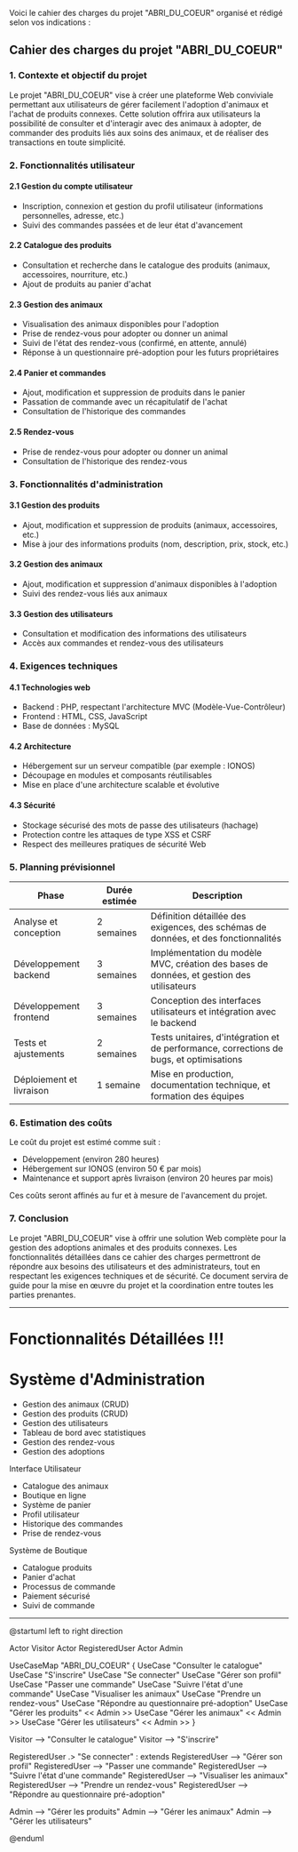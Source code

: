 Voici le cahier des charges du projet "ABRI_DU_COEUR" organisé et rédigé selon vos indications :

## Cahier des charges du projet "ABRI_DU_COEUR"

### 1. Contexte et objectif du projet

Le projet "ABRI_DU_COEUR" vise à créer une plateforme Web conviviale permettant aux utilisateurs de gérer facilement l'adoption d'animaux et l'achat de produits connexes. Cette solution offrira aux utilisateurs la possibilité de consulter et d'interagir avec des animaux à adopter, de commander des produits liés aux soins des animaux, et de réaliser des transactions en toute simplicité.

### 2. Fonctionnalités utilisateur

#### 2.1 Gestion du compte utilisateur
- Inscription, connexion et gestion du profil utilisateur (informations personnelles, adresse, etc.)
- Suivi des commandes passées et de leur état d'avancement

#### 2.2 Catalogue des produits
- Consultation et recherche dans le catalogue des produits (animaux, accessoires, nourriture, etc.)
- Ajout de produits au panier d'achat

#### 2.3 Gestion des animaux
- Visualisation des animaux disponibles pour l'adoption
- Prise de rendez-vous pour adopter ou donner un animal
- Suivi de l'état des rendez-vous (confirmé, en attente, annulé)
- Réponse à un questionnaire pré-adoption pour les futurs propriétaires

#### 2.4 Panier et commandes
- Ajout, modification et suppression de produits dans le panier
- Passation de commande avec un récapitulatif de l'achat
- Consultation de l'historique des commandes

#### 2.5 Rendez-vous
- Prise de rendez-vous pour adopter ou donner un animal
- Consultation de l'historique des rendez-vous

### 3. Fonctionnalités d'administration

#### 3.1 Gestion des produits
- Ajout, modification et suppression de produits (animaux, accessoires, etc.)
- Mise à jour des informations produits (nom, description, prix, stock, etc.)

#### 3.2 Gestion des animaux
- Ajout, modification et suppression d'animaux disponibles à l'adoption
- Suivi des rendez-vous liés aux animaux

#### 3.3 Gestion des utilisateurs
- Consultation et modification des informations des utilisateurs
- Accès aux commandes et rendez-vous des utilisateurs

### 4. Exigences techniques

#### 4.1 Technologies web
- Backend : PHP, respectant l'architecture MVC (Modèle-Vue-Contrôleur)
- Frontend : HTML, CSS, JavaScript
- Base de données : MySQL

#### 4.2 Architecture
- Hébergement sur un serveur compatible (par exemple : IONOS)
- Découpage en modules et composants réutilisables
- Mise en place d'une architecture scalable et évolutive

#### 4.3 Sécurité
- Stockage sécurisé des mots de passe des utilisateurs (hachage)
- Protection contre les attaques de type XSS et CSRF
- Respect des meilleures pratiques de sécurité Web

### 5. Planning prévisionnel

| Phase                     | Durée estimée | Description                                                                              |
|----------------------     |---------------|-------------                                                                             |
| Analyse et conception     | 2 semaines    | Définition détaillée des exigences, des schémas de données, et des fonctionnalités       |
| Développement backend     | 3 semaines    | Implémentation du modèle MVC, création des bases de données, et gestion des utilisateurs |
| Développement frontend    | 3 semaines    | Conception des interfaces utilisateurs et intégration avec le backend                    |
| Tests et ajustements      | 2 semaines    | Tests unitaires, d'intégration et de performance, corrections de bugs, et optimisations  |
| Déploiement et livraison  | 1 semaine     | Mise en production, documentation technique, et formation des équipes                    |

### 6. Estimation des coûts

Le coût du projet est estimé comme suit :

- Développement (environ 280 heures)
- Hébergement sur IONOS (environ 50 € par mois)
- Maintenance et support après livraison (environ 20 heures par mois)

Ces coûts seront affinés au fur et à mesure de l'avancement du projet.

### 7. Conclusion

Le projet "ABRI_DU_COEUR" vise à offrir une solution Web complète pour la gestion des adoptions animales et des produits connexes. Les fonctionnalités détaillées dans ce cahier des charges permettront de répondre aux besoins des utilisateurs et des administrateurs, tout en respectant les exigences techniques et de sécurité. Ce document servira de guide pour la mise en œuvre du projet et la coordination entre toutes les parties prenantes.

------------------------------
# Fonctionnalités Détaillées !!!
# Système d'Administration
- Gestion des animaux (CRUD)
- Gestion des produits (CRUD)
- Gestion des utilisateurs
- Tableau de bord avec statistiques
- Gestion des rendez-vous
- Gestion des adoptions

Interface Utilisateur
- Catalogue des animaux
- Boutique en ligne
- Système de panier
- Profil utilisateur
- Historique des commandes
- Prise de rendez-vous

Système de Boutique
- Catalogue produits
- Panier d'achat
- Processus de commande
- Paiement sécurisé
- Suivi de commande
------------------------------
@startuml
left to right direction

Actor Visitor
Actor RegisteredUser
Actor Admin

UseCaseMap "ABRI_DU_COEUR" {
  UseCase "Consulter le catalogue"
  UseCase "S'inscrire"
  UseCase "Se connecter"
  UseCase "Gérer son profil"
  UseCase "Passer une commande"
  UseCase "Suivre l'état d'une commande"
  UseCase "Visualiser les animaux"
  UseCase "Prendre un rendez-vous"
  UseCase "Répondre au questionnaire pré-adoption"
  UseCase "Gérer les produits" << Admin >>
  UseCase "Gérer les animaux" << Admin >>
  UseCase "Gérer les utilisateurs" << Admin >>
}

Visitor --> "Consulter le catalogue"
Visitor --> "S'inscrire"

RegisteredUser .> "Se connecter" : extends
RegisteredUser --> "Gérer son profil"
RegisteredUser --> "Passer une commande"
RegisteredUser --> "Suivre l'état d'une commande"
RegisteredUser --> "Visualiser les animaux"
RegisteredUser --> "Prendre un rendez-vous"
RegisteredUser --> "Répondre au questionnaire pré-adoption"

Admin --> "Gérer les produits"
Admin --> "Gérer les animaux" 
Admin --> "Gérer les utilisateurs"

@enduml